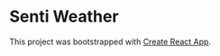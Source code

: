 # Senti Weather

This project was bootstrapped with [Create React App](https://github.com/facebookincubator/create-react-app).
